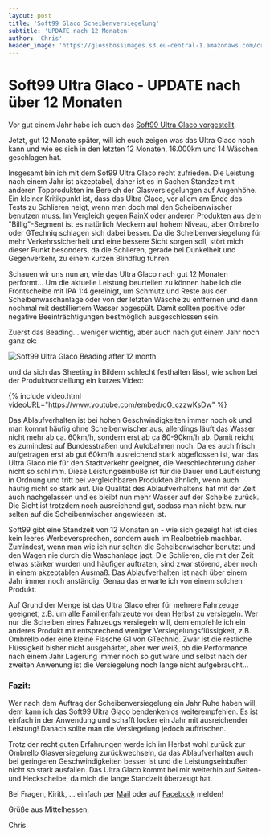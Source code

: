 ```yaml
---
layout: post
title: 'Soft99 Glaco Scheibenversiegelung'
subtitle: 'UPDATE nach 12 Monaten'
author: 'Chris'
header_image: 'https://glossbossimages.s3.eu-central-1.amazonaws.com/criz/glaco/DSC_0005.jpg'
---
```

# Soft99 Ultra Glaco - UPDATE nach über 12 Monaten

Vor gut einem Jahr habe ich euch das [Soft99 Ultra Glaco vorgestellt](https://glossboss.de/produkttest/soft99-ultra-glaco/).

Jetzt, gut 12 Monate später, will ich euch zeigen was das Ultra Glaco noch kann und wie es sich in den letzten 12 Monaten, 16.000km und 14 Wäschen geschlagen hat.



Insgesamt bin ich mit dem Sot99 Ultra Glaco recht zufrieden. Die Leistung nach einem Jahr ist akzeptabel, daher ist es in Sachen Standzeit mit anderen Topprodukten im Bereich der Glasversiegelungen auf Augenhöhe. Ein kleiner Kritikpunkt ist, dass das Ultra Glaco, vor allem am Ende des Tests zu Schlieren neigt, wenn man doch mal den Scheibenwischer benutzen muss. Im Vergleich gegen RainX oder anderen Produkten aus dem "Billig"-Segment ist es natürlich Meckern auf hohem Niveau, aber Ombrello oder GTechniq schlagen sich dabei besser. Da die Scheibenversiegelung für mehr Verkehrssicherheit und eine bessere Sicht sorgen soll, stört mich dieser Punkt besonders, da die Schlieren, gerade bei Dunkelheit und Gegenverkehr, zu einem kurzen Blindflug führen. 



Schauen wir uns nun an, wie das Ultra Glaco nach gut 12 Monaten performt...
Um die aktuelle Leistung beurteilen zu können habe ich die Frontscheibe mit IPA 1:4 gereinigt, um Schmutz und Reste aus der Scheibenwaschanlage oder von der letzten Wäsche zu entfernen und dann nochmal mit destilliertem Wasser abgespült. Damit sollten positive oder negative Beeinträchtigungen bestmöglich ausgeschlossen sein. 


Zuerst das Beading... weniger wichtig, aber auch nach gut einem Jahr noch ganz ok:

![Soft99 Ultra Glaco Beading after 12 month](https://glossbossimages.s3.eu-central-1.amazonaws.com/criz/glaco/DSC_0005.jpg)

und da sich das Sheeting in Bildern schlecht festhalten lässt, wie schon bei der Produktvorstellung ein kurzes Video:

{% include video.html videoURL="https://www.youtube.com/embed/oG_czzwKsDw" %}


Das Ablaufverhalten ist bei hohen Geschwindigkeiten immer noch ok und man kommt häufig ohne Scheibenwischer aus, allerdings läuft das Wasser nicht mehr ab ca. 60km/h, sondern erst ab ca 80-90km/h ab. Damit reicht es zumindest auf Bundesstraßen und Autobahnen noch. Da es auch frisch aufgetragen erst ab gut 60km/h ausreichend stark abgeflossen ist, war das Ultra Glaco nie für den Stadtverkehr geeignet, die Verschlechterung daher nicht so schlimm. Diese Leistungseinbuße ist für die Dauer und Laufleistung in Ordnung und tritt bei vergleichbaren Produkten ähnlich, wenn auch häufig nicht so stark auf. Die Qualität des Ablaufverhaltens hat mit der Zeit auch nachgelassen und es bleibt nun mehr Wasser auf der Scheibe zurück. Die Sicht ist trotzdem noch ausreichend gut, sodass man nicht bzw. nur selten auf die Scheibenwischer angewiesen ist.



Soft99 gibt eine Standzeit von 12 Monaten an - wie sich gezeigt hat ist dies kein leeres Werbeversprechen, sondern auch im Realbetrieb machbar. Zumindest, wenn man wie ich nur selten die Scheibenwischer benutzt und den Wagen nie durch die Waschanlage jagt. Die Schlieren, die mit der Zeit etwas stärker wurden und häufiger auftraten, sind zwar störend, aber noch in einem akzeptablen Ausmaß. Das Ablaufverhalten ist nach über einem Jahr immer noch anständig. Genau das erwarte ich von einem solchen Produkt. 



Auf Grund der Menge ist das Ultra Glaco eher für mehrere Fahrzeuge geeignet, z.B. um alle Familienfahrzeute vor dem Herbst zu versiegeln. Wer nur die Scheiben eines Fahrzeugs versiegeln will, dem empfehle ich ein anderes Produkt mit entsprechend weniger Versiegelungsflüssigkeit, z.B. Ombrello oder eine kleine Flasche G1 von GTechniq. Zwar ist die restliche Flüssigkeit bisher nicht ausgehärtet, aber wer weiß, ob die Performance nach einem Jahr Lagerung immer noch so gut wäre und selbst nach der zweiten Anwenung ist die Versiegelung noch lange nicht aufgebraucht...



### Fazit:
Wer nach dem Auftrag der Scheibenversiegelung ein Jahr Ruhe haben will, dem kann ich das Soft99 Ultra Glaco bendenkenlos weiterempfehlen. Es ist einfach in der Anwendung und schafft locker ein Jahr mit ausreichender Leistung! Danach sollte man die Versiegelung jedoch auffrischen. 



Trotz der recht guten Erfahrungen werde ich im Herbst wohl zurück zur Ombrello Glasversiegelung zurückwechseln, da das Ablaufverhalten auch bei geringeren Geschwindigkeiten besser ist und die Leistungseinbußen nicht so stark ausfallen. Das Ultra Glaco kommt bei mir weiterhin auf Seiten- und Heckscheibe, da mich die lange Standzeit überzeugt hat.



Bei Fragen, Kiritk, ... einfach per [Mail](mailto:chris.glossboss@gmail.com) oder auf [Facebook](https://www.facebook.com/glossbossblog/) melden!



Grüße aus Mittelhessen, 

Chris